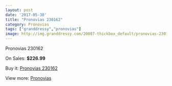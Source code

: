 ```yaml
---
layout: post
date: '2017-05-30'
title: "Pronovias 230162"
category: Pronovias
tags: ["granddressy","pronovias"]
image: http://img.granddressy.com/20087-thickbox_default/pronovias-230162.jpg
---
```

Pronovias 230162

On Sales: **$226.99**
<a href="https://www.granddressy.com/en/pronovias/19068-pronovias-230162.html"><amp-img layout="responsive" width="600" height="600" src="//img.granddressy.com/20087-thickbox_default/pronovias-230162.jpg" alt="Pronovias 230162 0" /></a>

Buy it: [Pronovias 230162](https://www.granddressy.com/en/pronovias/19068-pronovias-230162.html "Pronovias 230162")

View more: [Pronovias](https://www.granddressy.com/en/63-pronovias "Pronovias")